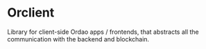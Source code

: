 # Orclient
Library for client-side Ordao apps / frontends, that abstracts all the communication with the backend and blockchain.

